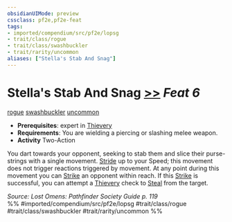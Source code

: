 ```yaml
---
obsidianUIMode: preview
cssclass: pf2e,pf2e-feat
tags:
- imported/compendium/src/pf2e/lopsg
- trait/class/rogue
- trait/class/swashbuckler
- trait/rarity/uncommon
aliases: ["Stella's Stab And Snag"]
---
```

# Stella's Stab And Snag  [>>](chapter-9-playing-the-game.md#Actions "Two-Action") *Feat 6*  
[rogue](rules/traits/rogue.md)  [swashbuckler](rules/traits/swashbuckler-apg.md)  [uncommon](uncommon.md)  

- **Prerequisites**: expert in [Thievery](../skills.md#Thievery)
- **Requirements**: You are wielding a piercing or slashing melee weapon.
- **Activity** Two-Action

You dart towards your opponent, seeking to stab them and slice their purse-strings with a single movement. [Stride](stride.md) up to your Speed; this movement does not trigger reactions triggered by movement. At any point during this movement you can [Strike](strike.md) an opponent within reach. If this [Strike](strike.md) is successful, you can attempt a [Thievery](../skills.md#Thievery) check to [Steal](steal.md) from the target.

*Source: Lost Omens: Pathfinder Society Guide p. 119*  
%% #imported/compendium/src/pf2e/lopsg #trait/class/rogue #trait/class/swashbuckler #trait/rarity/uncommon %%